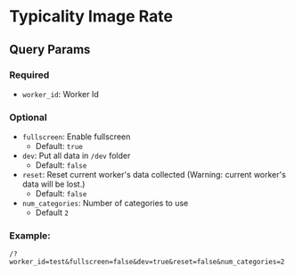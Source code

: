 # Typicality Image Rate

## Query Params

### Required

- `worker_id`: Worker Id

### Optional

- `fullscreen`: Enable fullscreen
  - Default: `true`
- `dev`: Put all data in `/dev` folder
  - Default: `false`
- `reset`: Reset current worker's data collected (Warning: current worker's data will be lost.)
  - Default: `false`
- `num_categories`: Number of categories to use
  - Default `2`

### Example:

```
/?worker_id=test&fullscreen=false&dev=true&reset=false&num_categories=2
```
